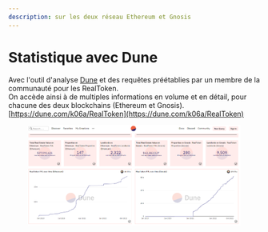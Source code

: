 ```yaml
---
description: sur les deux réseau Ethereum et Gnosis
---
```


# Statistique avec Dune

Avec l'outil d'analyse [Dune](https://fr.beincrypto.com/apprendre/comment-utiliser-dune-analytics/) et des requêtes préétablies par un membre de la communauté pour les RealToken. \
On accède ainsi à de multiples informations en volume et en détail, pour chacune des deux blockchains (Ethereum et Gnosis).\
&#x20;                                                    [https://dune.com/k06a/RealToken](https://dune.com/k06a/RealToken)

<figure><img src="../../.gitbook/assets/image (6) (1) (1).png" alt=""><figcaption></figcaption></figure>
